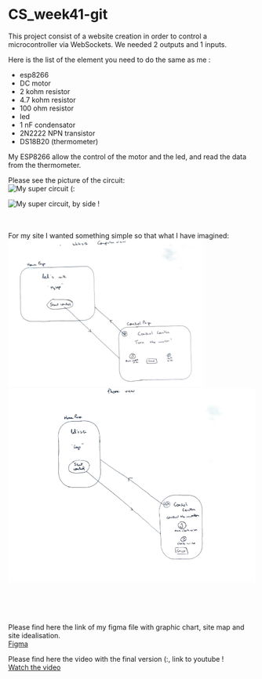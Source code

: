 # CS_week41-git

This project consist of a website creation in order to control a microcontroller via WebSockets.
We needed 2 outputs and 1 inputs. 

Here is the list of the element you need to do the same as me :
- esp8266
- DC motor
- 2 kohm resistor
- 4.7 kohm resistor
- 100 ohm resistor
- led
- 1 nF condensator
- 2N2222 NPN transistor
- DS18B20 (thermometer)

My ESP8266 allow the control of the motor and the led, and read the data from the thermometer.

Please see the picture of the circuit: <br> 
  <img src="circuit1.png" alt="My super circuit (:" width="400" >

 <img src="circuit2.png" alt="My super circuit, by side !">
<br> 
  <br> 
<br> 

For my site I wanted something simple so that what I have imagined: <br> 
  <img src="drawing2.png" alt="My super website (:" width="400" ><br> 
  <img src="drawing1.png" alt="My super website, for phone !">

<br> 
<br> 
<br> 

Please find here the link of my figma file with graphic chart, site map and site idealisation.
<br> 
[Figma](https://www.figma.com/design/Lt0ygBrPFi1SfbUWPDrDdS/webworkshop_cs_wk41?node-id=0-1&t=xhVR3v7xTgCsAmBN-1)


Please find here the video with the final version (:, link to youtube ! <br> 
[Watch the video](https://youtu.be/f8r0Wz3r05c)

